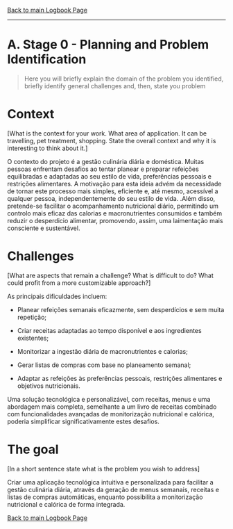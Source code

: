 [Back to main Logbook Page](../hci_logbook.md)

---


# A. Stage 0 - Planning and Problem Identification
>	Here you will briefly explain the domain of the problem you identified, briefly identify general challenges and, then, state you problem

# Context
[What is the context for your work. What area of application. It can be travelling, pet treatment, shopping. State the overall context and why it is interesting to think about it.]

O contexto do projeto é a gestão culinária diária e doméstica. Muitas pessoas enfrentam desafios ao tentar planear e preparar refeições equilibradas e adaptadas ao seu estilo de vida, preferências pessoais e restrições alimentares. A motivação para esta ideia advém da necessidade de tornar este processo mais simples, eficiente e, até mesmo, acessível a qualquer pessoa, independentemente do seu estilo de vida. .Além disso, pretende-se facilitar o acompanhamento nutricional diário, permitindo um controlo mais eficaz das calorias e macronutrientes consumidos e também reduzir o desperdicio alimentar, promovendo, assim, uma laimentação mais consciente e sustentável.

# Challenges
[What are aspects that remain a challenge? What is difficult to do? What could profit from a more customizable approach?]

As principais dificuldades incluem:

- Planear refeições semanais eficazmente, sem desperdícios e sem muita repetição;

- Criar receitas adaptadas ao tempo disponível e aos ingredientes existentes;

- Monitorizar a ingestão diária de macronutrientes e calorias;

- Gerar listas de compras com base no planeamento semanal;

- Adaptar as refeições às preferências pessoais, restrições alimentares e objetivos nutricionais.

Uma solução tecnológica e personalizável, com receitas, menus e uma abordagem mais completa, semelhante a um livro de receitas combinado com funcionalidades avançadas de monitorização nutricional e calórica, poderia simplificar significativamente estes desafios.

# The goal
[In a short sentence state what is the problem you wish to address]

Criar uma aplicação tecnológica intuitiva e personalizada para facilitar a gestão culinária diária, através da geração de menus semanais, receitas e listas de compras automáticas, enquanto possibilita a monitorização nutricional e calórica de forma integrada.


[Back to main Logbook Page](hci_logbook.md)